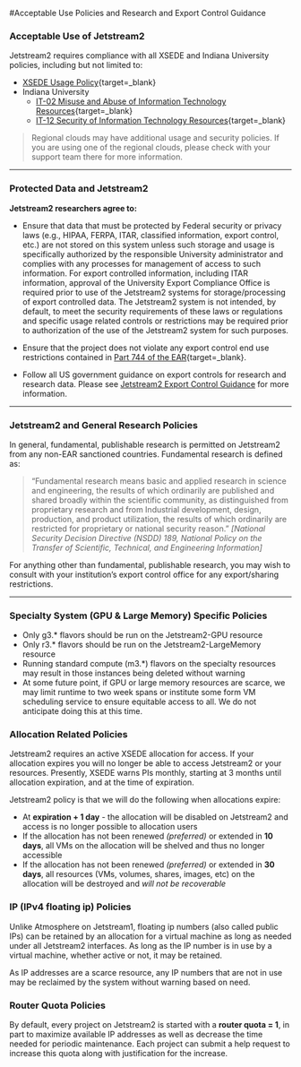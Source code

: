#Acceptable Use Policies and Research and Export Control Guidance

### Acceptable Use of Jetstream2

Jetstream2 requires compliance with all XSEDE and Indiana University policies, including but not limited to:

*   [XSEDE Usage Policy](https://www.xsede.org/ecosystem/operations/usagepolicy){target=_blank}
*   Indiana University 
    *   [IT-02 Misuse and Abuse of Information Technology Resources](http://policies.iu.edu/policies/categories/information-it/it/IT-02.shtml){target=_blank}
    *   [IT-12 Security of Information Technology Resources](http://policies.iu.edu/policies/categories/information-it/it/IT-12.shtml){target=_blank}

> Regional clouds may have additional usage and security policies. If
> you are using one of the regional clouds, please check with your support
> team there for more information.
---

### Protected Data and Jetstream2

**Jetstream2 researchers agree to:**

*   Ensure that data that must be protected by Federal security or privacy laws (e.g., HIPAA, FERPA, ITAR, classified information, export control, etc.) are not stored on this system unless such storage and usage is specifically authorized by the responsible University administrator and complies with any processes for management of access to such information. For export controlled information, including ITAR information, approval of the University Export Compliance Office is required prior to use of the Jetstream2 systems for storage/processing of export controlled data. The Jetstream2 system is not intended, by default, to meet the security requirements of these laws or regulations and specific usage related controls or restrictions may be required prior to authorization of the use of the Jetstream2 system for such purposes.

*   Ensure that the project does not violate any export control end use restrictions contained in [Part 744 of the EAR](https://www.bis.doc.gov/index.php/documents/regulations-docs/2343-part-744-control-policy-end-user-and-end-use-based-2/file){target=_blank}.
*   Follow all US government guidance on export controls for research and research data. Please see [Jetstream2 Export Control Guidance](export.md) for more information.

* * *

### Jetstream2 and General Research Policies

In general, fundamental, publishable research is permitted on Jetstream2 from any non-EAR sanctioned countries. Fundamental research is defined as:

> “Fundamental research means basic and applied research in science and
> engineering, the results of which ordinarily are published and shared
> broadly within the scientific community, as distinguished from proprietary
> research and from Industrial development, design, production, and product
> utilization, the results of which ordinarily are restricted for proprietary
> or national security reason.” <i>[National Security Decision Directive
> (NSDD) 189, National Policy on the Transfer of Scientific, Technical,
> and Engineering Information]</i>


For anything other than fundamental, publishable research, you may wish to
consult with your institution’s export control office for any export/sharing
restrictions.

* * *

### Specialty System (GPU & Large Memory) Specific Policies

* Only g3.* flavors should be run on the Jetstream2-GPU resource
* Only r3.* flavors should be run on the Jetstream2-LargeMemory resource
* Running standard compute (m3.*) flavors on the specialty resources may result in those instances being deleted without warning
* At some future point, if GPU or large memory resources are scarce, we may limit runtime to two week spans or institute some form VM scheduling service to ensure equitable access to all. We do not anticipate doing this at this time.

### Allocation Related Policies

Jetstream2 requires an active XSEDE allocation for access. If your allocation expires you will no longer be able to access Jetstream2 or your resources. Presently, XSEDE warns PIs monthly, starting at 3 months until allocation expiration, and at the time of expiration.

Jetstream2 policy is that we will do the following when allocations expire:

* At **expiration + 1 day** - the allocation will be disabled on Jetstream2 and access is no longer possible to allocation users
* If the allocation has not been renewed *(preferred)* or extended in **10 days**, all VMs on the allocation will be shelved and thus no longer accessible
* If the allocation has not been renewed *(preferred)* or extended in **30 days**, all resources (VMs, volumes, shares, images, etc) on the allocation will be destroyed and *will not be recoverable*

### IP (IPv4 floating ip) Policies

Unlike Atmosphere on Jetstream1, floating ip numbers (also called public IPs) can be retained by an allocation for a virtual machine as long as needed under all Jetstream2 interfaces. As long as the IP number is in use by a virtual machine, whether active or not, it may be retained.

As IP addresses are a scarce resource, any IP numbers that are not in use may be reclaimed by the system without warning based on need.

### Router Quota Policies

By default, every project on Jetstream2 is started with a **router quota = 1**, in part to maximize available IP addresses as well as decrease the time needed for periodic maintenance. Each project can submit a help request to increase this quota along with justification for the increase.
